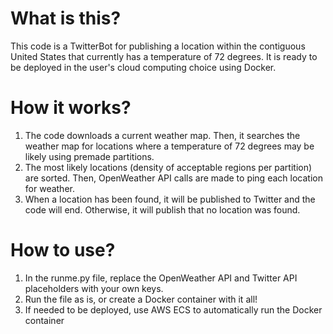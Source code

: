 # What is this?

This code is a TwitterBot for publishing a location within the contiguous United States that currently has a temperature of 72 degrees. It is ready to be deployed in the user's cloud computing choice using Docker.

# How it works?
1. The code downloads a current weather map. Then, it searches the weather map for locations where a temperature of 72 degrees may be likely using premade partitions.
2. The most likely locations (density of acceptable regions per partition) are sorted. Then, OpenWeather API calls are made to ping each location for weather.
3. When a location has been found, it will be published to Twitter and the code will end. Otherwise, it will publish that no location was found.

# How to use?

1. In the runme.py file, replace the OpenWeather API and Twitter API placeholders with your own keys.
2. Run the file as is, or create a Docker container with it all!
3. If needed to be deployed, use AWS ECS to automatically run the Docker container
